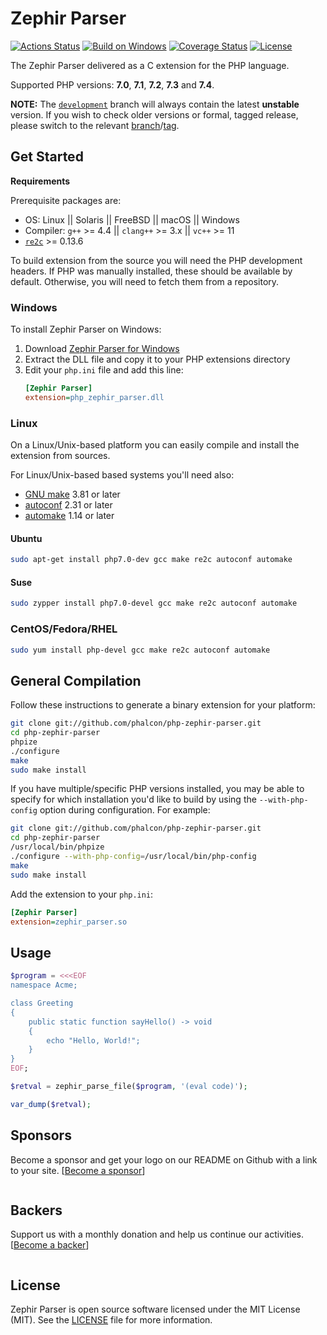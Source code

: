 # Zephir Parser

[![Actions Status][actions badge]][actions link]
[![Build on Windows][:badge-appveyor:]][:build-appveyor:]
[![Coverage Status][:badge-codecov:]][:build-codecov:]
[![License][:badge-license:]][:ext-license:]

The Zephir Parser delivered as a C extension for the PHP language.

Supported PHP versions: **7.0**, **7.1**, **7.2**, **7.3** and  **7.4**.

**NOTE:** The [`development`][:dev-branch:]
branch will always contain the latest **unstable** version. If you wish to
check older versions or formal, tagged release, please switch to the
relevant [branch][:branches:]/[tag][:tags:].

## Get Started

**Requirements**

Prerequisite packages are:

* OS: Linux || Solaris || FreeBSD || macOS || Windows
* Compiler: `g++` >= 4.4 || `clang++` >= 3.x || `vc++` >= 11
* [`re2c`][:re2c:] >= 0.13.6

To build extension from the source you will need the PHP development headers.
If PHP was manually installed, these should be available by default.
Otherwise, you will need to fetch them from a repository.

### Windows

To install Zephir Parser on Windows:

1. Download [Zephir Parser for Windows][:latest-release:]
2. Extract the DLL file and copy it to your PHP extensions directory
3. Edit your `php.ini` file and add this line:
   ```ini
   [Zephir Parser]
   extension=php_zephir_parser.dll
   ```

### Linux

On a Linux/Unix-based platform you can easily compile and install the
extension from sources.

For Linux/Unix-based based systems you'll need also:

* [GNU make][:gnu-make:] 3.81 or later
* [autoconf][:gnu-autoconf:] 2.31 or later
* [automake][:gnu-automake:] 1.14 or later

#### Ubuntu

```bash
sudo apt-get install php7.0-dev gcc make re2c autoconf automake
```

#### Suse

```bash
sudo zypper install php7.0-devel gcc make re2c autoconf automake
```

### CentOS/Fedora/RHEL

```bash
sudo yum install php-devel gcc make re2c autoconf automake
```

## General Compilation

Follow these instructions to generate a binary extension for your platform:

```bash
git clone git://github.com/phalcon/php-zephir-parser.git
cd php-zephir-parser
phpize
./configure
make
sudo make install
```

If you have multiple/specific PHP versions installed, you may be able to specify for which installation you'd like to
build by using the `--with-php-config` option during configuration. For example:

```bash
git clone git://github.com/phalcon/php-zephir-parser.git
cd php-zephir-parser
/usr/local/bin/phpize
./configure --with-php-config=/usr/local/bin/php-config
make
sudo make install
```

Add the extension to your `php.ini`:

```ini
[Zephir Parser]
extension=zephir_parser.so
```

## Usage

```php
$program = <<<EOF
namespace Acme;

class Greeting
{
    public static function sayHello() -> void
    {
        echo "Hello, World!";
    }
}
EOF;

$retval = zephir_parse_file($program, '(eval code)');

var_dump($retval);
```

## Sponsors

Become a sponsor and get your logo on our README on Github with a link to your site.
[[Become a sponsor](https://opencollective.com/phalcon#sponsor)]

<a href="https://opencollective.com/phalcon/#contributors">
<img src="https://opencollective.com/phalcon/tiers/sponsors.svg?avatarHeight=48&width=800" alt="">
</a>

## Backers

Support us with a monthly donation and help us continue our activities.
[[Become a backer](https://opencollective.com/phalcon#backer)]

<a href="https://opencollective.com/phalcon/#contributors">
<img src="https://opencollective.com/phalcon/tiers/backers.svg?avatarHeight=48&width=800&height=200" alt="">
</a>

## License

Zephir Parser is open source software licensed under the MIT License (MIT).
See the [LICENSE][:ext-license:] file for more information.

[actions link]: https://github.com/phalcon/php-zephir-parser/actions
[actions badge]: https://github.com/phalcon/php-zephir-parser/workflows/build/badge.svg

[:badge-appveyor:]: https://ci.appveyor.com/api/projects/status/r4k8baw1iy54v2wt/branch/development?svg=true
[:badge-codecov:]: https://codecov.io/gh/phalcon/php-zephir-parser/branch/development/graph/badge.svg
[:badge-license:]: https://img.shields.io/badge/license-MIT-brightgreen.svg
[:build-appveyor:]: https://ci.appveyor.com/project/sergeyklay/php-zephir-parser/branch/master
[:build-codecov:]: https://codecov.io/gh/phalcon/php-zephir-parser
[:ext-license:]: https://github.com/phalcon/php-zephir-parser/blob/master/LICENSE
[:latest-release:]: https://github.com/phalcon/php-zephir-parser/releases/latest
[:dev-branch:]:https://github.com/phalcon/php-zephir-parser/tree/development
[:branches:]: https://github.com/phalcon/php-zephir-parser/branches
[:tags:]: https://github.com/phalcon/php-zephir-parser/tags
[:re2c:]: http://re2c.org
[:gnu-make:]: https://www.gnu.org/software/make
[:gnu-autoconf:]: https://www.gnu.org/software/autoconf/autoconf.html
[:gnu-automake:]: https://www.gnu.org/software/automake
